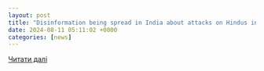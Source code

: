 ```yaml
---
layout: post
title: "Disinformation being spread in India about attacks on Hindus in Bangladesh | Prothom Alo"
date: 2024-08-11 05:11:02 +0000
categories: [news]
---
```


[Читати далі](https://en.prothomalo.com/bangladesh/ljlb17kfzw)
